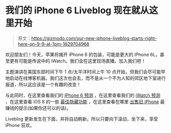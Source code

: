 # 我们的 iPhone 6 Liveblog 现在就从这里开始

> 原文：<https://gizmodo.com/our-new-iphone-liveblog-starts-right-here-on-9-9-at-1pm-1629704968>

欢迎朋友们！今天，苹果将揭开 iPhone 6 的包装，可能是更大的 iPhone 6L，甚至更有可能是传说中的 iWatch。我们会在这里现场直播。加入我们吧！



主题演讲在美国东部时间下午 1 点/太平洋时间上午 10 点开始，但我们会尽可能早地启动在线博客机器。我们这次也会去，而不是从一个不为人知的郊区地下室进行报道，所以这应该是一个有趣的改变！

与此同时，在这里查看我们的 [iPhone 6 预测](https://gizmodo.com/iphone-6-rumor-roundup-everything-we-think-we-know-1616961090) ，在这里查看我们的 [iWatch 预测](https://gizmodo.com/iwatch-rumor-roundup-everything-we-think-we-know-1627575612) ，在这里查看 iOS 8 的一些 [最佳隐藏功能](http://gizmodo.com/ios-8-the-best-hidden-features-that-apple-didnt-show-y-1586023628) ，在这里查看在哪里 [出售旧 iPhone](https://gizmodo.com/where-to-sell-your-old-iphone-for-the-most-money-1627158634) 最赚钱的提示(如果你还可以的话)。

Liveblog 更新发生在下面，并将自动刷新。所以只要向下滚动，坐下来，享受 iPhone 狂欢。
